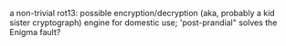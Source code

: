 a non-trivial rot13:  possible encryption/decryption (aka, probably a kid sister cryptograph) engine for domestic use;
'post-prandial" solves the Enigma fault?
